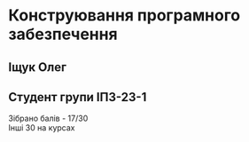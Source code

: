 # Конструювання програмного забезпечення

## Іщук Олег

## Студент групи ІПЗ-23-1

Зібрано балів - 17/30  
Інші 30 на курсах
